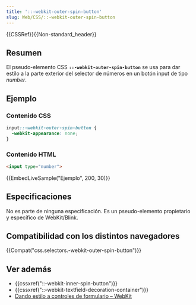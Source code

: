 ```yaml
---
title: '::-webkit-outer-spin-button'
slug: Web/CSS/::-webkit-outer-spin-button
---
```


{{CSSRef}}{{Non-standard_header}}

## Resumen

El pseudo-elemento CSS **`::-webkit-outer-spin-button`** se usa para dar estilo a la parte exterior del selector de números en un botón input de tipo _number_.

## Ejemplo

### Contenido CSS

```css
input::-webkit-outer-spin-button {
  -webkit-appearance: none;
}
```

### Contenido HTML

```html
<input type="number">
```

{{EmbedLiveSample("Ejemplo", 200, 30)}}

## Especificaciones

No es parte de ninguna especificación. Es un pseudo-elemento propietario y específico de WebKit/Blink.

## Compatibilidad con los distintos navegadores

{{Compat("css.selectors.-webkit-outer-spin-button")}}

## Ver además

- {{cssxref("::-webkit-inner-spin-button")}}
- {{cssxref("::-webkit-textfield-decoration-container")}}
- [Dando estilo a controles de formulario – WebKit](http://trac.webkit.org/wiki/Styling%20Form%20Controls#inputelement)
